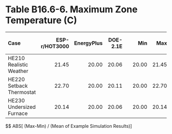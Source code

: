 # Table B16.6-6. Maximum Zone Temperature (C)
| Case                     | ESP-r/HOT3000 | EnergyPlus | DOE-2.1E |     |   Min |   Max |  Mean | Dev % $$ |     | Analytical/Quasi-Analytical | TRNSYS18.06.0002 | 
|:------------------------ | -------------:| ----------:| --------:| ---:| -----:| -----:| -----:| --------:| ---:| ---------------------------:| ----------------:| 
| HE210 Realistic Weather  |         21.45 |      20.00 |    20.06 |     | 20.00 | 21.45 | 20.50 |      7.1 |     |                             |            20.00 | 
| HE220 Setback Thermostat |         22.70 |      20.00 |    20.11 |     | 20.00 | 22.70 | 20.94 |     12.9 |     |                             |            20.00 | 
| HE230 Undersized Furnace |         20.14 |      20.00 |    20.06 |     | 20.00 | 20.14 | 20.07 |      0.7 |     |                             |            20.00 | 

$$ ABS[ (Max-Min) / (Mean of Example Simulation Results)]


